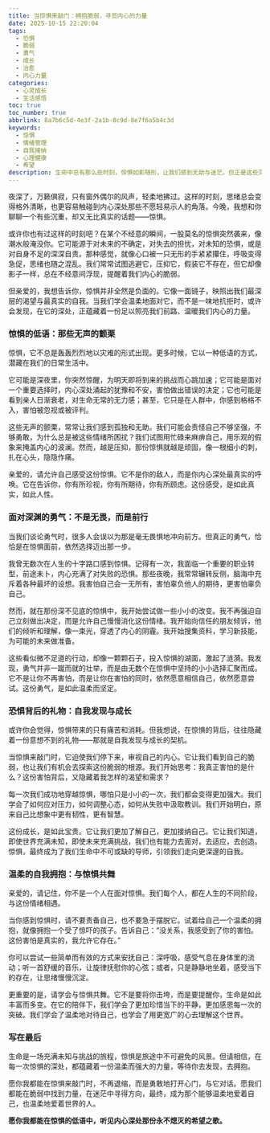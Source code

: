 ```yaml
---
title: 当惊惧来敲门：拥抱脆弱，寻觅内心的力量
date: 2025-10-15 22:20:04
tags:
  - 恐惧
  - 脆弱
  - 勇气
  - 成长
  - 治愈
  - 内心力量
categories:
  - 心灵成长
  - 生活感悟
toc: true
toc_number: true
abbrlink: 8a7b6c5d-4e3f-2a1b-0c9d-8e7f6a5b4c3d
keywords:
  - 惊惧
  - 情绪管理
  - 自我接纳
  - 心理健康
  - 希望
description: 生命中总有那么些时刻，惊惧如影随形，让我们感到无助与迷茫。但正是这些深沉的情绪，也蕴藏着我们最真实的脆弱与最强大的韧性。这篇文章，想与你一同探索惊惧的深处，学会温柔地拥抱它，并在其中寻觅到那份足以照亮前路、温暖内心的力量。
---
```


夜深了，万籁俱寂，只有窗外偶尔的风声，轻柔地拂过。这样的时刻，思绪总会变得格外清晰，也更容易触碰到内心深处那些不愿轻易示人的角落。今晚，我想和你聊聊一个有些沉重，却又无比真实的话题——惊惧。

或许你也有过这样的时刻吧？在某个不经意的瞬间，一股莫名的惊惧突然袭来，像潮水般淹没你。它可能源于对未来的不确定，对失去的担忧，对未知的恐惧，或是对自身不足的深深自责。那种感觉，就像心口被一只无形的手紧紧攥住，呼吸变得急促，思绪也随之混乱。我们常常试图逃避它，压抑它，假装它不存在，但它却像影子一样，总在不经意间浮现，提醒着我们内心的脆弱。

但亲爱的，我想告诉你，惊惧并非全然是负面的。它像一面镜子，映照出我们最深层的渴望与最真实的自我。当我们学会温柔地面对它，而不是一味地抗拒时，或许会发现，在它的深处，正蕴藏着一份足以照亮我们前路、温暖我们内心的力量。

### 惊惧的低语：那些无声的颤栗

惊惧，它不总是轰轰烈烈地以灾难的形式出现。更多时候，它以一种低语的方式，潜藏在我们的日常生活中。

它可能是深夜里，你突然惊醒，为明天即将到来的挑战而心跳加速；它可能是面对一个重要选择时，内心深处涌起的犹豫和不安，害怕做出错误的决定；它也可能是看到亲人日渐衰老，对生命无常的无力感；甚至，它只是在人群中，你感到格格不入，害怕被忽视或被评判。

这些无声的颤栗，常常让我们感到孤独和无助。我们可能会责怪自己不够坚强，不够勇敢，为什么总是被这些情绪所困扰？我们试图用忙碌来麻痹自己，用乐观的假象来掩盖内心的波澜。然而，越是压抑，那份惊惧就越是顽固，像一根细小的刺，扎在心头，隐隐作痛。

亲爱的，请允许自己感受这份惊惧。它不是你的敌人，而是你内心深处最真实的呼唤。它在告诉你，你有所珍视，你有所期待，你有所顾虑。这份感受，是如此真实，如此人性。

### 面对深渊的勇气：不是无畏，而是前行

当我们谈论勇气时，很多人会误以为那是毫无畏惧地冲向前方。但真正的勇气，恰恰是在惊惧面前，依然选择迈出那一步。

我曾无数次在人生的十字路口感到惊惧。记得有一次，我面临一个重要的职业转型，前途未卜，内心充满了对失败的恐惧。那些夜晚，我常常辗转反侧，脑海中充斥着各种最坏的设想。我害怕自己会一无所有，害怕辜负他人的期待，更害怕辜负自己。

然而，就在那份深不见底的惊惧中，我开始尝试做一些小小的改变。我不再强迫自己立刻做出决定，而是允许自己慢慢消化这份情绪。我开始向信任的朋友倾诉，他们的倾听和理解，像一束光，穿透了内心的阴霾。我开始搜集资料，学习新技能，为可能的未来做准备。

这些看似微不足道的行动，却像一颗颗石子，投入惊惧的湖面，激起了涟漪。我发现，勇气并非一蹴而就的壮举，而是由无数个在惊惧中坚持的小小选择汇聚而成。它不是让你不再害怕，而是让你在害怕的同时，依然愿意相信自己，依然愿意尝试。这份勇气，是如此温柔而坚定。

### 恐惧背后的礼物：自我发现与成长

或许你会觉得，惊惧带来的只有痛苦和消耗。但我想说，在惊惧的背后，往往隐藏着一份意想不到的礼物——那就是自我发现与成长的契机。

当惊惧来敲门时，它迫使我们停下来，审视自己的内心。它让我们看到自己的脆弱，也让我们有机会去探索这份脆弱的根源。我们开始思考：我真正害怕的是什么？这份害怕背后，又隐藏着我怎样的渴望和需求？

每一次我们成功地穿越惊惧，哪怕只是小小的一次，我们都会变得更加强大。我们学会了如何应对压力，如何调整心态，如何从失败中汲取教训。我们开始明白，原来自己比想象中更有韧性，更有智慧。

这份成长，是如此宝贵。它让我们更加了解自己，更加接纳自己。它让我们知道，即使世界充满未知，即使未来充满挑战，我们也有能力去面对，去适应，去创造。惊惧，最终成为了我们生命中不可或缺的导师，引领我们走向更深邃的自我。

### 温柔的自我拥抱：与惊惧共舞

亲爱的，请记住，你不是一个人在面对惊惧。我们每个人，都在人生的不同阶段，与这份情绪相遇。

当你感到惊惧时，请不要责备自己，也不要急于摆脱它。试着给自己一个温柔的拥抱，就像拥抱一个受了惊吓的孩子。告诉自己：“没关系，我感受到了你的害怕。这份害怕是真实的，我允许它存在。”

你可以尝试一些简单而有效的方式来安抚自己：深呼吸，感受气息在身体里的流动；听一首舒缓的音乐，让旋律抚慰你的心弦；或者，只是静静地坐着，感受当下的存在，让思绪慢慢沉淀。

更重要的是，请学会与惊惧共舞。它不是要将你击垮，而是要提醒你，生命是如此丰富而多变。在它的陪伴下，我们学会了更加珍惜当下的平静，更加感恩每一次的突破。我们学会了温柔地对待自己，也学会了用更宽广的心去理解这个世界。

### 写在最后

生命是一场充满未知与挑战的旅程，惊惧是旅途中不可避免的风景。但请相信，在每一次惊惧的深处，都蕴藏着一份温柔而强大的力量，等待你去发现，去拥抱。

愿你我都能在惊惧来敲门时，不再退缩，而是勇敢地打开心门，与它对话。愿我们都能在脆弱中找到力量，在迷茫中寻得方向，最终，成为那个能够温柔地爱着自己，也温柔地爱着世界的人。

**愿你我都能在惊惧的低语中，听见内心深处那份永不熄灭的希望之歌。**
